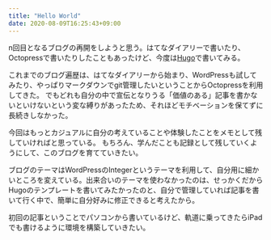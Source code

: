```yaml
---
title: "Hello World"
date: 2020-08-09T16:25:43+09:00
---
```


n回目となるブログの再開をしようと思う。はてなダイアリーで書いたり、Octopressで書いたりしたこともあったけど、今度は[Hugo](https://gohugo.io/)で書いてみる。  

<!--more-->

これまでのブログ遍歴は、はてなダイアリーから始まり、WordPressも試してみたり、やっぱりマークダウンでgit管理したいということからOctopressを利用してきた。
でもどれも自分の中で宣伝となりうる「価値のある」記事を書かないといけないという変な縛りがあったため、それほどモチベーションを保てずに長続きしなかった。

今回はもっとカジュアルに自分の考えていることや体験したことをメモとして残していければと思っている。 もちろん、学んだことも記録として残していくようにして、このブログを育てていきたい。

ブログのテーマはWordPressのIntegerというテーマを利用して、自分用に細かいところを変えている。出来合いのテーマを使わなかったのは、せっかくだからHugoのテンプレートを書いてみたかったのと、自分で管理していれば記事を書いて行く中で、簡単に自分好みに修正できると考えたから。

初回の記事ということでパソコンから書いているけど、軌道に乗ってきたらiPadでも書けるように環境を構築していきたい。
